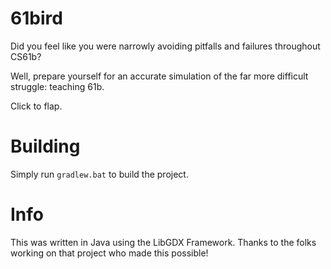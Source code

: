 # 61bird
Did you feel like you were narrowly avoiding pitfalls and failures throughout CS61b? 

Well, prepare yourself for an accurate simulation of the far more difficult struggle: teaching 61b.

Click to flap.

# Building
Simply run `gradlew.bat` to build the project.

# Info
This was written in Java using the LibGDX Framework. Thanks to the folks working on that project who made this possible!
